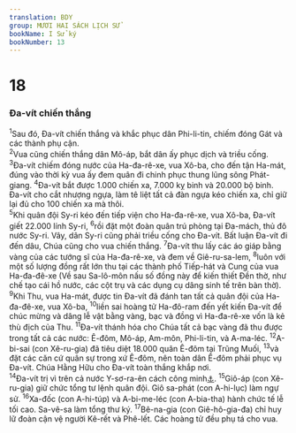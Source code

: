 ```yaml
---
translation: BDY
group: MƯƠI HAI SÁCH LỊCH SỬ
bookName: I Sử ký 
bookNumber: 13
---
```


<div class="title"><h1>18</h1><h3>Đa-vít chiến thắng</h3></div>
<span class="verse 1su_18_1"><sup>1</sup>Sau đó, Đa-vít chiến thắng và khắc phục dân Phi-li-tin, chiếm đóng Gát và các thành phụ cận.<br/></span>
<span class="verse 1su_18_2"><sup>2</sup>Vua cũng chiến thắng dân Mô-áp, bắt dân ấy phục dịch và triều cống.<br/></span>
<span class="verse 1su_18_3"><sup>3</sup>Đa-vít chiếm đóng nước của Ha-đa-rê-xe, vua Xô-ba, cho đến tận Ha-mát, đúng vào thời kỳ vua ấy đem quân đi chinh phục thung lũng sông Phát-giang. </span>
<span class="verse 1su_18_4"><sup>4</sup>Đa-vít bắt được 1.000 chiến xa, 7.000 kỵ binh và 20.000 bộ binh. Đa-vít cho cắt nhượng ngựa, làm tê liệt tất cả đàn ngựa kéo chiến xa, chỉ giữ lại đủ cho 100 chiến xa mà thôi.<br/></span>
<span class="verse 1su_18_5"><sup>5</sup>Khi quân đội Sy-ri kéo đến tiếp viện cho Ha-đa-rê-xe, vua Xô-ba, Đa-vít giết 22.000 lính Sy-ri, </span>
<span class="verse 1su_18_6"><sup>6</sup>rồi đặt một đoàn quân trú phòng tại Đa-mách, thủ đô nước Sy-ri. Vây, dân Sy-ri cũng phải triều cống cho Đa-vít. Bất luận Đa-vít đi đến dâu, Chúa cũng cho vua chiến thắng. </span>
<span class="verse 1su_18_7"><sup>7</sup>Đa-vít thu lấy các áo giáp bằng vàng của các tướng sĩ của Ha-đa-rê-xe, và đem về Giê-ru-sa-lem, </span>
<span class="verse 1su_18_8"><sup>8</sup>luôn với một số lượng đồng rất lớn thu tại các thành phố Tiếp-hát và Cung của vua Ha-đa-đê-xe (Về sau Sa-lô-môn nấu số đồng này để kiến thiết Đền thờ, như chế tạo cái hồ nước, các cột trụ và các dụng cụ dâng sinh tế trên bàn thờ).<br/></span>
<span class="verse 1su_18_9"><sup>9</sup>Khi Thu, vua Ha-mát, được tin Đa-vít đã đánh tan tất cả quân đội của Ha-đa-đê-xe, vua Xô-ba, </span>
<span class="verse 1su_18_10"><sup>10</sup>liền sai hoàng tử Ha-đô-ram đến yết kiến Đa-vít để chúc mừng và dâng lễ vật bằng vàng, bạc và đồng vì Ha-đa-rê-xe vốn là kẻ thù địch của Thu. </span>
<span class="verse 1su_18_11"><sup>11</sup>Đa-vít thánh hóa cho Chúa tất cả bạc vàng đã thu được trong tất cả các nước: Ê-đôm, Mô-áp, Am-môn, Phi-li-tin, và A-ma-léc. </span>
<span class="verse 1su_18_12"><sup>12</sup>A-bi-sai (con Xê-ru-gia) đã tiêu diệt 18.000 quân Ê-đôm tại Trũng Muối, </span>
<span class="verse 1su_18_13"><sup>13</sup>và đặt các căn cứ quân sự trong xứ Ê-đôm, nên toàn dân Ê-đôm phải phục vụ Đa-vít. Chúa Hằng Hữu cho Đa-vít toàn thắng khắp nơi.<br/></span>
<span class="verse 1su_18_14"><sup>14</sup>Đa-vít trị vì trên cả nước Y-sơ-ra-ên cách công minh<a href="#" data-toggle="tooltip" data-placement="bottom" title="Ctd ngay thẳng">⚓</a>. </span>
<span class="verse 1su_18_15"><sup>15</sup>Giô-áp (con Xê-ru-gia) giữ chức tổng tư lệnh quân đội. Giô sa-phát (con A-hi-lục) làm ngự sử. </span>
<span class="verse 1su_18_16"><sup>16</sup>Xa-đốc (con A-hi-túp) và A-bi-me-léc (con A-bia-tha) hành chức tế lễ tối cao. Sa-vê-sa làm tổng thư ký. </span>
<span class="verse 1su_18_17"><sup>17</sup>Bê-na-gia (con Giê-hô-gia-đa) chỉ huy lữ đoàn cận vệ người Kê-rết và Phê-lết. Các hoàng tử đều phụ tá cho vua.</span>
